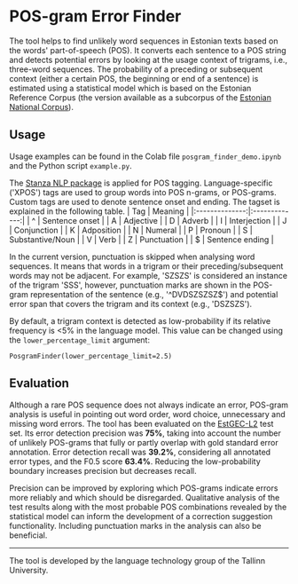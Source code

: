 # POS-gram Error Finder

The tool helps to find unlikely word sequences in Estonian texts based on the words' part-of-speech (POS). It converts each sentence to a POS string and detects potential errors by looking at the usage context of trigrams, i.e., three-word sequences. The probability of a preceding or subsequent context (either a certain POS, the beginning or end of a sentence) is estimated using a statistical model which is based on the Estonian Reference Corpus (the version available as a subcorpus of the [Estonian National Corpus](https://metashare.ut.ee/repository/browse/estonian-national-corpus-2021-vert/f176ccc0d05511eca6e4fa163e9d454794df2849e11048bb9fa104f1fec2d03f/)).

## Usage
Usage examples can be found in the Colab file `posgram_finder_demo.ipynb` and the Python script `example.py`.

The [Stanza NLP package](https://stanfordnlp.github.io/stanza/) is applied for POS tagging. Language-specific ('XPOS') tags are used to group words into POS n-grams, or POS-grams. Custom tags are used to denote sentence onset and ending. The tagset is explained in the following table.
| Tag | Meaning |
|:--------------:|:-------------:|
| ^ | Sentence onset |
| A | Adjective |
| D | Adverb |
| I | Interjection |
| J | Conjunction |
| K | Adposition |
| N | Numeral |
| P | Pronoun |
| S | Substantive/Noun |
| V | Verb |
| Z | Punctuation |
| $ | Sentence ending |

In the current version, punctuation is skipped when analysing word sequences. It means that words in a trigram or their preceding/subsequent words may not be adjacent. For example, 'SZSZS' is considered an instance of the trigram 'SSS', however, punctuation marks are shown in the POS-gram representation of the sentence (e.g., '^DVDSZSZSZ$') and potential error span that covers the trigram and its context (e.g., 'DSZSZS').

By default, a trigram context is detected as low-probability if its relative frequency is <5% in the language model. This value can be changed using the `lower_percentage_limit` argument:
```
PosgramFinder(lower_percentage_limit=2.5)
```

## Evaluation

Although a rare POS sequence does not always indicate an error, POS-gram analysis is useful in pointing out word order, word choice, unnecessary and missing word errors. The tool has been evaluated on the [EstGEC-L2](https://github.com/tlu-dt-nlp/EstGEC-L2-Corpus) test set. Its error detection precision was **75%**, taking into account the number of unlikely POS-grams that fully or partly overlap with gold standard error annotation. Error detection recall was **39.2%**, considering all annotated error types, and the F0.5 score **63.4%**. Reducing the low-probability boundary increases precision but decreases recall.

Precision can be improved by exploring which POS-grams indicate errors more reliably and which should be disregarded. Qualitative analysis of the test results along with the most probable POS combinations revealed by the statistical model can inform the development of a correction suggestion functionality. Including punctuation marks in the analysis can also be beneficial. 

***
The tool is developed by the language technology group of the Tallinn University. 
